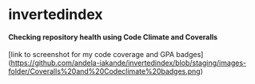 # invertedindex

#### Checking repository health using Code Climate and Coveralls
[link to screenshot for my code coverage and GPA badges] (https://github.com/andela-iakande/invertedindex/blob/staging/images-folder/Coveralls%20and%20Codeclimate%20badges.png)